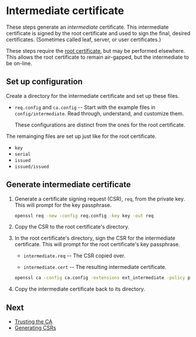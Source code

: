 # Intermediate certificate

These steps generate an _intermediate_ certificate. This intermediate
certificate is signed by the root certificate and used to sign the final,
desired certificates. (Sometimes called leaf, server, or user certificates.)

These steps require the [root certificate](root.md), but may be performed
elsewhere. This allows the root certificate to remain air-gapped, but the
intermediate to be on-line.

## Set up configuration

Create a directory for the intermediate certificate and set up these files.

  - `req.config` and `ca.config` -- Start with the example files in
    `config/intermediate`. Read through, understand, and customize them.

    These configurations are distinct from the ones for the root certificate.

The remainging files are set up just like for the root certificate.

  - `key`
  - `serial`
  - `issued`
  - `issued/issued`

## Generate intermediate certificate

 1. Generate a certificate signing request (CSR), `req`, from the private key.
    This will prompt for the key passphrase.

    ```bash
    openssl req -new -config req.config -key key -out req
    ```

 2. Copy the CSR to the root certificate's directory.

 3. In the root certificate's directory, sign the CSR for the intermediate
    certificate. This will prompt for the root certificate's key passphrase.

      - `intermediate.req` -- The CSR copied over.

      - `intermediate.cert` -- The resulting intermediate certificate.

    ```bash
    openssl ca -config ca.config -extensions ext_intermediate -policy policy_intermediate -in intermediate.req -out intermediate.cert
    ```

 4. Copy the intermediate certificate back to its directory.

## Next

  - [Trusting the CA](trust.md)
  - [Generating CSRs](req.md)
